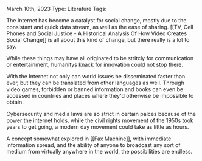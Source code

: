 March 10th, 2023
Type: Literature
Tags: 

The Internet has become a catalyst for social change, mostly due to the consistant and quick data stream, as well as the ease of sharing. [[TV, Cell Phones and Social Justice - A Historical Analysis Of How Video Creates Social Change]] is all about this kind of change, but there really is a lot to say. 

While these things may have all originated to be stritcly for communication or entertainment, humanitys knack for innovation could not stop there. 

With the Internet not only can world issues be disseminated faster than ever, but they can be translated from other languages as well. Through video games, forbidden or banned information and books can even be accessed in countries and places where they'd otherwise be impossible to obtain. 

Cybersecurity and media laws are so strict in certain palces because of the power the internet holds. while the civil rights movement of the 1950s took years to get going, a modern day movement could take as little as hours. 

A concept somewhat explored in [[Fax Machine]], with immediate information spread, and the ability of anyone to broadcast any sort of medium from virtually anywhere in the world, the possibilities are endless. 